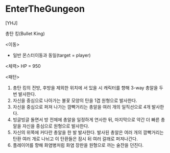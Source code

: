 # EnterTheGungeon

[YHJ]

총탄 킹(Bullet King)

<이동>
* 일반 몬스터이동과 동일(target = player)

<체력>
HP = 950

<패턴>
1. 총탄 킹의 전방, 후방을 제외한 위치에 서 있을 시 캐릭터를 향해 3-way 총알을 두 번 발사한다.
2. 자신을 중심으로 나아가는 불꽃 모양의 탄을 1겹 원형으로 발사한다.
3. 자신을 중심으로 퍼져 나가는 깜빡거리는 총알을 여러 개의 일직선으로 4개 발사한다.
4. 빙글빙글 돌면서 방 전체에 총알을 일정하게 연사한 뒤, 마지막으로 약간 더 빠른 총알을 자신을 중심으로 원형으로 발사한다.
5. 자신의 위쪽에 커다란 총알을 한 발 발사한다. 발사된 총알은 여러 개의 깜빡거리는 탄환 여러 개로 나뉘고 이 탄환들은 잠시 뒤 여러 갈래로 퍼져나간다.
6. 플레이어를 향해 화염병처럼 화염 장판을 원형으로 까는 술잔을 던진다.